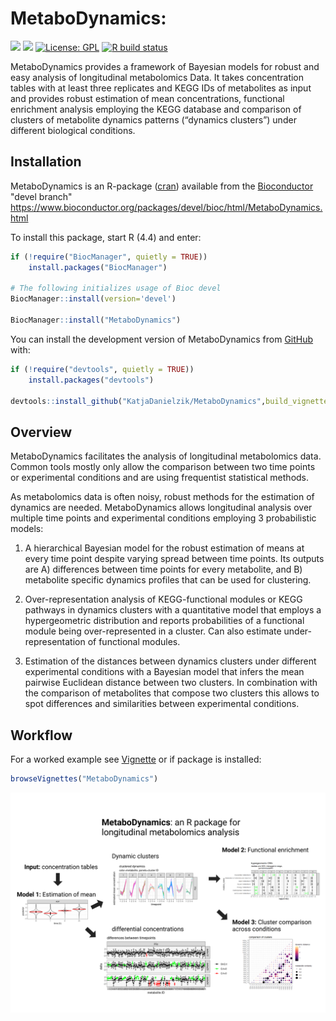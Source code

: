 
# MetaboDynamics:
[![](https://img.shields.io/badge/lifecycle-stable-brightgreen.svg)](https://lifecycle.r-lib.org/articles/stages.html#stable)
[![](https://img.shields.io/badge/doi-10.18129/B9.bioc.MetaboDynamics%20-yellow.svg)](https://doi.org/10.18129/B9.bioc.MetaboDynamics )
[![License: GPL](https://img.shields.io/badge/license-GPL-blue.svg)](https://cran.r-project.org/web/licenses/GPL)
[![R build status](https://github.com/rossellhayes/ipa/workflows/R-CMD-check/badge.svg)](https://github.com/rossellhayes/ipa/actions)


MetaboDynamics provides a framework of Bayesian models for robust and
easy analysis of longitudinal metabolomics Data. It takes concentration
tables with at least three replicates and KEGG IDs of metabolites as input
and provides robust estimation of mean concentrations, functional enrichment
analysis employing the KEGG database and comparison of clusters of metabolite
dynamics patterns (“dynamics clusters”) under different biological
conditions.

## Installation

MetaboDynamics is an R-package ([cran](https://cran.r-project.org/)) available
from the [Bioconductor](https://www.bioconductor.org) "devel branch" https://www.bioconductor.org/packages/devel/bioc/html/MetaboDynamics.html 

To install this package, start R (4.4) and enter:

``` r
if (!require("BiocManager", quietly = TRUE))
    install.packages("BiocManager")

# The following initializes usage of Bioc devel
BiocManager::install(version='devel')

BiocManager::install("MetaboDynamics")
```
You can install the development version of MetaboDynamics from
[GitHub](https://github.com/) with:

``` r
if (!require("devtools", quietly = TRUE))
    install.packages("devtools")

devtools::install_github("KatjaDanielzik/MetaboDynamics",build_vignettes=TRUE)

```


## Overview

MetaboDynamics facilitates the analysis of longitudinal metabolomics
data. Common tools mostly only allow the comparison between two time
points or experimental conditions and are using frequentist statistical
methods.

As metabolomics data is often noisy, robust methods for the estimation
of dynamics are needed. MetaboDynamics allows longitudinal analysis over
multiple time points and experimental conditions employing 3
probabilistic models:

1)  A hierarchical Bayesian model for the robust estimation of means at
    every time point despite varying spread between time points. Its
    outputs are A) differences between time points for every metabolite,
    and B) metabolite specific dynamics profiles that can be used for
    clustering.

2)  Over-representation analysis of KEGG-functional modules or KEGG pathways
    in dynamics clusters with a quantitative model that employs a hypergeometric
    distribution and reports probabilities of a functional module being
    over-represented in a cluster. Can also estimate
    under-representation of functional modules.

3)  Estimation of the distances between dynamics clusters under
    different experimental conditions with a Bayesian model that infers
    the mean pairwise Euclidean distance between two clusters. In
    combination with the comparison of metabolites that compose two
    clusters this allows to spot differences and similarities between
    experimental conditions.

## Workflow

For a worked example see [Vignette](https://www.bioconductor.org/packages/devel/bioc/vignettes/MetaboDynamics/inst/doc/MetaboDynamics.html) or if package is installed:

``` r
browseVignettes("MetaboDynamics")
```

![](man/figures/README-MetaboDynamics_pitch.png)
